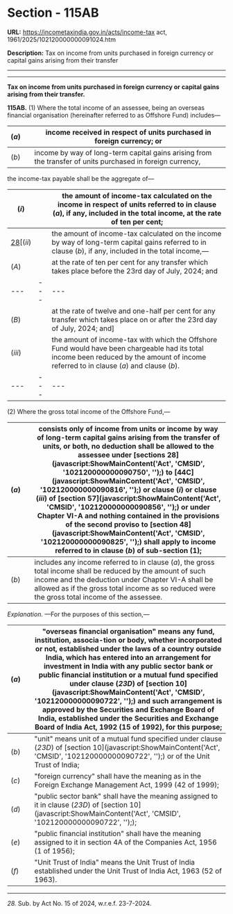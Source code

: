 # Section - 115AB

**URL:** https://incometaxindia.gov.in/acts/income-tax act, 1961/2025/102120000000091024.htm

**Description:** Tax on income from units purchased in foreign currency or capital gains arising from their transfer

---

****

**Tax on income from units purchased in foreign currency or capital gains arising from their transfer.**

**115AB.** (1) Where the total income of an assessee, being an overseas financial organisation (hereinafter referred to as Offshore Fund) includes—

(_a_) |  |  income received in respect of units purchased in foreign currency; or  
---|---|---  
(_b_) |  |  income by way of long-term capital gains arising from the transfer of units purchased in foreign currency,  
  
the income-tax payable shall be the aggregate of—

(_i_) |  |  the amount of income-tax calculated on the income in respect of units referred to in clause (_a_), if any, included in the total income, at the rate of ten per cent;  
---|---|---  
[28](javascript:ShowFootnote\('fn28'\);)[(_ii_) |  |  the amount of income-tax calculated on the income by way of long-term capital gains referred to in clause (_b_), if any, included in the total income,—  
(_A_) |  |  at the rate of ten per cent for any transfer which takes place before the 23rd day of July, 2024; and  
---|---|---  
(_B_) |  |  at the rate of twelve and one-half per cent for any transfer which takes place on or after the 23rd day of July, 2024; and]  
(_iii_) |  |  the amount of income-tax with which the Offshore Fund would have been chargeable had its total income been reduced by the amount of income referred to in clause (_a_) and clause (_b_).  
---|---|---  
  
(2) Where the gross total income of the Offshore Fund,—

(_a_) |  |  consists only of income from units or income by way of long-term capital gains arising from the transfer of units, or both, no deduction shall be allowed to the assessee under [sections 28](javascript:ShowMainContent\('Act', 'CMSID', '102120000000090750', ''\);) to [44C](javascript:ShowMainContent\('Act', 'CMSID', '102120000000090816', ''\);) or clause (_i_) or clause (_iii_) of [section 57](javascript:ShowMainContent\('Act', 'CMSID', '102120000000090856', ''\);) or under Chapter VI-A and nothing contained in the provisions of the second proviso to [section 48](javascript:ShowMainContent\('Act', 'CMSID', '102120000000090825', ''\);) shall apply to income referred to in clause (_b_) of sub-section (1);  
---|---|---  
(_b_) |  |  includes any income referred to in clause (_a_), the gross total income shall be reduced by the amount of such income and the deduction under Chapter VI-A shall be allowed as if the gross total income as so reduced were the gross total income of the assessee.  
  
_Explanation._ —For the purposes of this section,—

(_a_) |  |  "overseas financial organisation" means any fund, institution, associa-tion or body, whether incorporated or not, established under the laws of a country outside India, which has entered into an arrangement for investment in India with any public sector bank or public financial institution or a mutual fund specified under clause (_23D_) of [section 10](javascript:ShowMainContent\('Act', 'CMSID', '102120000000090722', ''\);) and such arrangement is approved by the Securities and Exchange Board of India, established under the Securities and Exchange Board of India Act, 1992 (15 of 1992), for this purpose;  
---|---|---  
(_b_) |  |  "unit" means unit of a mutual fund specified under clause (_23D_) of [section 10](javascript:ShowMainContent\('Act', 'CMSID', '102120000000090722', ''\);) or of the Unit Trust of India;  
(_c_) |  |  "foreign currency" shall have the meaning as in the Foreign Exchange Management Act, 1999 (42 of 1999);  
(_d_) |  |  "public sector bank" shall have the meaning assigned to it in clause (_23D_) of [section 10](javascript:ShowMainContent\('Act', 'CMSID', '102120000000090722', ''\););  
(_e_) |  |  "public financial institution" shall have the meaning assigned to it in section 4A of the Companies Act, 1956 (1 of 1956);  
(_f_) |  |  "Unit Trust of India" means the Unit Trust of India established under the Unit Trust of India Act, 1963 (52 of 1963).  
  
* * *

_28._ Sub. by Act No. 15 of 2024, w.r.e.f. 23-7-2024.